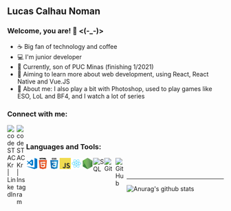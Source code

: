 ## Lucas Calhau Noman


### Welcome, you are! 👋 <(-_-)>


- ☕️ Big fan of technology and coffee
- 💻 I'm junior developer
- 🏫 Currently, son of PUC Minas (finishing 1/2021)
- 📗 Aiming to learn more about web development, using React, React Native and Vue.JS
- 💬 About me: I also play a bit with Photoshop, used to play games like ESO, LoL and BF4, and I watch a lot of series


### Connect with me:

[<img align="left" alt="codeSTACKr | LinkedIn" width="22px" src="https://www.flaticon.com/svg/vstatic/svg/174/174857.svg?token=exp=1611159204~hmac=2a5f456f244b0302faa5510599aab812" />][linkedin]

[<img align="left" alt="codeSTACKr | Instagram" width="22px" src="https://www.flaticon.com/svg/vstatic/svg/174/174855.svg?token=exp=1611159068~hmac=77eba7775e23e8156df3a8ba9679f6d0" />][instagram]

<br />

### Languages and Tools:

<img align="left" alt="Visual Studio Code" width="26px" src="https://raw.githubusercontent.com/github/explore/80688e429a7d4ef2fca1e82350fe8e3517d3494d/topics/visual-studio-code/visual-studio-code.png" />
<img align="left" alt="HTML5" width="26px" src="https://raw.githubusercontent.com/github/explore/80688e429a7d4ef2fca1e82350fe8e3517d3494d/topics/html/html.png" />
<img align="left" alt="CSS3" width="26px" src="https://raw.githubusercontent.com/github/explore/80688e429a7d4ef2fca1e82350fe8e3517d3494d/topics/css/css.png" />
<img align="left" alt="JavaScript" width="26px" src="https://raw.githubusercontent.com/github/explore/80688e429a7d4ef2fca1e82350fe8e3517d3494d/topics/javascript/javascript.png" />
<img align="left" alt="React" width="26px" src="https://raw.githubusercontent.com/github/explore/80688e429a7d4ef2fca1e82350fe8e3517d3494d/topics/react/react.png" />
<img align="left" alt="Node.js" width="26px" src="https://raw.githubusercontent.com/github/explore/80688e429a7d4ef2fca1e82350fe8e3517d3494d/topics/nodejs/nodejs.png" />
<img align="left" alt="SQL" width="26px" src="https://www.flaticon.com/svg/vstatic/svg/1265/1265531.svg?token=exp=1611160132~hmac=af2b3d882683b4d8185c056f24ce2816"/>
<img align="left" alt="Git" width="26px" src="https://www.flaticon.com/svg/vstatic/svg/2111/2111288.svg?token=exp=1611160085~hmac=bf4e8c7d8bdae731957d12e300749526" />
<img align="left" alt="GitHub" width="26px" src="https://www.flaticon.com/svg/vstatic/svg/270/270798.svg?token=exp=1611159910~hmac=27ac1760fc0c68dd81f3868723916388" />

<br />
<br />

---

![Anurag's github stats](https://github-readme-stats.vercel.app/api?username=lucasnoman&show_icons=true)


[instagram]: https://instagram.com/lucasnoman
[linkedin]: https://linkedin.com/in/lucascnoman
